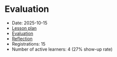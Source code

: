 # Evaluation

- Date: 2025-10-15
- [Lesson plan](../../lesson_plans/20251015/README.md)
- [Evaluation](../../evaluations/20251015/README.md)
- [Reflection](../../reflections/20251015/README.md)
- Registrations: 15
- Number of active learners: 4 (27% show-up rate)
